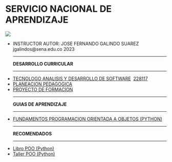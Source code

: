 # SERVICIO NACIONAL DE APRENDIZAJE
<link href="http://siomi.datasena.com/analitica/Estilo.css" rel="stylesheet" type="text/css" />

<img src="https://blogger.googleusercontent.com/img/a/AVvXsEimdqxynaYJeDRuTUp3lzEWFnnQSC2KTVSxvnV70I2eZ5tOCfjwdNnExSTSm2tCf1xBFHVHwsN80OCpDCO0J80UTNWxPC86s7s5aB8rnizg7guNowqTxhr5Fd9WH48n7pn8uLZNFTgXuSGUH6BNncmfQEpOz9pAe_T0zD8n2-aGZk8-C_l6GWk-aq60fQ=s960">
<ul>
<li>INSTRUCTOR AUTOR: JOSE FERNANDO GALINDO SUAREZ jgalindos@sena.edu.co 2023</li>
<hr>
<b>DESARROLLO CURRICULAR</b><hr>
<li><a href="https://www.youtube.com/watch?v=ddiy0azeS5g">TECNOLOGO ANALISIS Y DESARROLLO DE SOFTWARE</a>&nbsp;&nbsp;<a  href="https://drive.google.com/file/d/1J16_M5qVOIUIZsW-V36TdFBoIeA0iiJD/view">228117</a></li>
<li><a href="https://docs.google.com/spreadsheets/d/1q-q40nEnY7XiUKf7lzkKv7vpxGOdKvX5/edit?usp=sharing&ouid=104204113553695993324&rtpof=true&sd=true" targe="xxx">PLANEACION PEDAGOGICA</a></li>
<li><a href="https://drive.google.com/file/d/104Cx9a5bTd2BM-wTEaIzmGz7GK-W27x6/view?usp=sharing">PROYECTO DE FORMACION</a></li>
<hr><b>GUIAS DE APRENDIZAJE</B><hr>
<li><a href="https://drive.google.com/file/d/1uFOzXJdgSIDSolWJanoMGMKU-D4m-Ko4/view?usp=sharing" targe="xxx">FUNDAMENTOS PROGRAMACION ORIENTADA A OBJETOS (PYTHON)</a></li>
<hr><b>RECOMENDADOS</B><hr>
<li><a href="https://ellibrodepython.com/programacion-orientada-a-objetos" targe="xxx">Libro POO (Python)</a></li>
<li><a href="https://docs.google.com/presentation/d/e/2PACX-1vRInUm61FUxu8b_2xYI749X2FKhCdUDNGihDcQR123idAdo878SJsoFUKRKz_qU0w/pub?start=false&loop=false&delayms=3000" targe="xxx">Taller POO (Python)</a></li>

</ul>